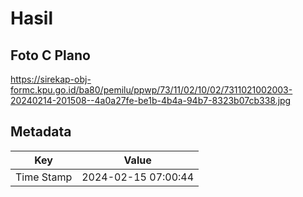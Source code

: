 # Hasil

## Foto C Plano

https://sirekap-obj-formc.kpu.go.id/ba80/pemilu/ppwp/73/11/02/10/02/7311021002003-20240214-201508--4a0a27fe-be1b-4b4a-94b7-8323b07cb338.jpg


## Metadata

| Key        | Value               |
| ---------- | ------------------- |
| Time Stamp | 2024-02-15 07:00:44 |



